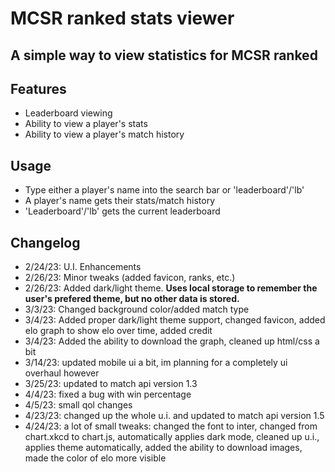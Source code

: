 # MCSR ranked stats viewer

## A simple way to view statistics for MCSR ranked

## Features

- Leaderboard viewing
- Ability to view a player's stats
- Ability to view a player's match history

## Usage

- Type either a player's name into the search bar or 'leaderboard'/'lb'
- A player's name gets their stats/match history
- 'Leaderboard'/'lb' gets the current leaderboard

## Changelog

- 2/24/23: U.I. Enhancements
- 2/26/23: Minor tweaks (added favicon, ranks, etc.)
- 2/26/23: Added dark/light theme. **Uses local storage to remember the user's prefered theme, but no other data is stored.**
- 3/3/23: Changed background color/added match type
- 3/4/23: Added proper dark/light theme support, changed favicon, added elo graph to show elo over time, added credit
- 3/4/23: Added the ability to download the graph, cleaned up html/css a bit
- 3/14/23: updated mobile ui a bit, im planning for a completely ui overhaul however
- 3/25/23: updated to match api version 1.3
- 4/4/23: fixed a bug with win percentage
- 4/5/23: small qol changes
- 4/23/23: changed up the whole u.i. and updated to match api version 1.5
- 4/24/23: a lot of small tweaks: changed the font to inter, changed from chart.xkcd to chart.js, automatically applies dark mode, cleaned up u.i., applies theme automatically, added the ability to download images, made the color of elo more visible
